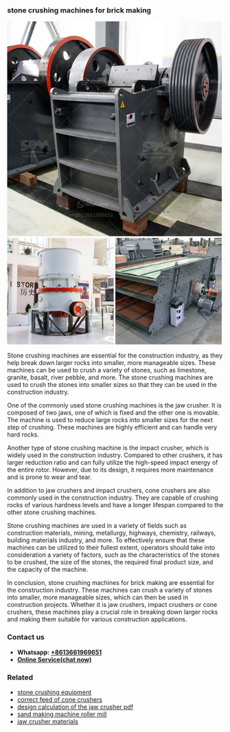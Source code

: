 <h3>stone crushing machines for brick making</h3><img src='1708408683.jpg' alt=''><p>Stone crushing machines are essential for the construction industry, as they help break down larger rocks into smaller, more manageable sizes. These machines can be used to crush a variety of stones, such as limestone, granite, basalt, river pebble, and more. The stone crushing machines are used to crush the stones into smaller sizes so that they can be used in the construction industry.</p><p>One of the commonly used stone crushing machines is the jaw crusher. It is composed of two jaws, one of which is fixed and the other one is movable. The machine is used to reduce large rocks into smaller sizes for the next step of crushing. These machines are highly efficient and can handle very hard rocks.</p><p>Another type of stone crushing machine is the impact crusher, which is widely used in the construction industry. Compared to other crushers, it has larger reduction ratio and can fully utilize the high-speed impact energy of the entire rotor. However, due to its design, it requires more maintenance and is prone to wear and tear.</p><p>In addition to jaw crushers and impact crushers, cone crushers are also commonly used in the construction industry. They are capable of crushing rocks of various hardness levels and have a longer lifespan compared to the other stone crushing machines.</p><p>Stone crushing machines are used in a variety of fields such as construction materials, mining, metallurgy, highways, chemistry, railways, building materials industry, and more. To effectively ensure that these machines can be utilized to their fullest extent, operators should take into consideration a variety of factors, such as the characteristics of the stones to be crushed, the size of the stones, the required final product size, and the capacity of the machine.</p><p>In conclusion, stone crushing machines for brick making are essential for the construction industry. These machines can crush a variety of stones into smaller, more manageable sizes, which can then be used in construction projects. Whether it is jaw crushers, impact crushers or cone crushers, these machines play a crucial role in breaking down larger rocks and making them suitable for various construction applications.</p><h3>Contact us</h3><ul><li><strong>Whatsapp:&nbsp;<a href="https://wa.me/8613661969651">+8613661969651</a></strong></li><li><a href="https://swt.shibang-china.com/?git&amp;zhl&amp;stone crushing machines for brick making"><strong>Online Service(chat now)</strong></a></li></ul><h3>Related</h3><ul><li><a href='stone crushing equipment.md'>stone crushing equipment</a></li><li><a href='correct feed of cone crushers.md'>correct feed of cone crushers</a></li><li><a href='design calculation of the jaw crusher pdf.md'>design calculation of the jaw crusher pdf</a></li><li><a href='sand making machine roller mill.md'>sand making machine roller mill</a></li><li><a href='jaw crusher materials.md'>jaw crusher materials</a></li></ul>